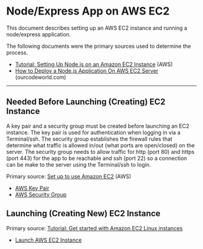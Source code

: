 # Node/Express App on AWS EC2

This document describes setting up an AWS EC2 instance and running a node/express application.

The following documents were the primary sources used to determine the process.

* [Tutorial: Setting Up Node.js on an Amazon EC2 Instance](https://docs.aws.amazon.com/sdk-for-javascript/v2/developer-guide/setting-up-node-on-ec2-instance.html) (AWS)
* [How to Deploy a Node.js Application On AWS EC2 Server](https://ourcodeworld.com/articles/read/977/how-to-deploy-a-node-js-application-on-aws-ec2-server) (ourcodeworld.com)

---

## Needed Before Launching (Creating) EC2 Instance

A key pair and a security group must be created before launching an EC2 instance. The key pair is used for authentication when logging in via a Terminal/ssh. The security group establishes the firewall rules that determine what traffic is allowed in/out (what ports are open/closed) on the server. The security group needs to allow traffic for http (port 80) and https (port 443) for the app to be reachable and ssh (port 22) so a connection can be make to the server using the Terminal/ssh to login.

Primary source: [Set up to use Amazon EC2](https://docs.aws.amazon.com/AWSEC2/latest/UserGuide/get-set-up-for-amazon-ec2.html) (AWS)

* [AWS Key Pair](aws_key_pair.md)
* [AWS Security Group](aws_security_group.md)


## Launching (Creating New) EC2 Instance

Primary source: [Tutorial: Get started with Amazon EC2 Linux instances](https://docs.aws.amazon.com/AWSEC2/latest/UserGuide/EC2_GetStarted.html#ec2-launch-instance_linux)

* [Launch AWS EC2 Instance](launch_aws_ec2_instance.md)
